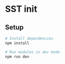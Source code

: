# SST init

## Setup

```sh
# Install dependencies
npm install

# Run modules in dev mode
npm run dev
```
